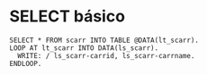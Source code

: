 # SELECT básico

```abap
SELECT * FROM scarr INTO TABLE @DATA(lt_scarr).
LOOP AT lt_scarr INTO DATA(ls_scarr).
  WRITE: / ls_scarr-carrid, ls_scarr-carrname.
ENDLOOP.
```
